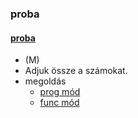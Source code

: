 ### proba
#### [proba](pproba/doc/desc.pdf)
* (M)
* Adjuk össze a számokat.
* megoldás
  * [prog mód](proba/doc/pexample.md)
  * [func mód](proba/doc/fexample.md)


